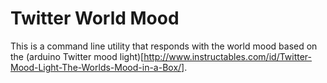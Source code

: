 Twitter World Mood
==================

This is a command line utility that responds with the world mood based on the (arduino Twitter mood light)[http://www.instructables.com/id/Twitter-Mood-Light-The-Worlds-Mood-in-a-Box/].